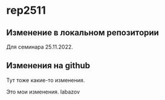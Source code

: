 ﻿# rep2511

## Изменение в локальном репозитории

Для семинара 25.11.2022.

## Изменения на github

Тут тоже какие-то изменения.


Это мои изменения. labazov